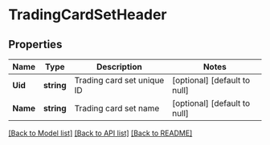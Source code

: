 # TradingCardSetHeader

## Properties
Name | Type | Description | Notes
------------ | ------------- | ------------- | -------------
**Uid** | **string** | Trading card set unique ID | [optional] [default to null]
**Name** | **string** | Trading card set name | [optional] [default to null]

[[Back to Model list]](../README.md#documentation-for-models) [[Back to API list]](../README.md#documentation-for-api-endpoints) [[Back to README]](../README.md)


